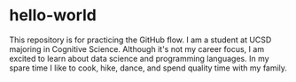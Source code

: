 # hello-world
This repository is for practicing the GitHub flow.
I am a student at UCSD majoring in Cognitive Science. Although it's not my career focus, 
I am excited to learn about data science and programming languages. 
In my spare time I like to cook, hike, dance, and spend quality time with my family. 

